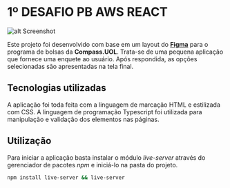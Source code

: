 # 1º DESAFIO PB AWS REACT

![alt Screenshot](https://i.imgur.com/YDLLB2N.png)

Este projeto foi desenvolvido com base em um layout do [**Figma**](https://www.figma.com/file/lb8YnlygMTI3RiAY8KKDCB/survey-form---desktop-type-(Community)?node-id=0%3A1) para o programa de bolsas da **Compass.UOL**. Trata-se de uma pequena aplicação que fornece uma enquete ao usuário. Após respondida, as opções selecionadas são apresentadas na tela final.

## Tecnologias utilizadas

A aplicação foi toda feita com a linguagem de marcação HTML e estilizada com CSS. A linguagem de programação Typescript foi utilizada para manipulação e validação dos elementos nas páginas.

## Utilização

Para iniciar a aplicação basta instalar o módulo _live-server_ através do gerenciador de pacotes *npm* e iniciá-lo na pasta do projeto.

```sh
npm install live-server && live-server
```
